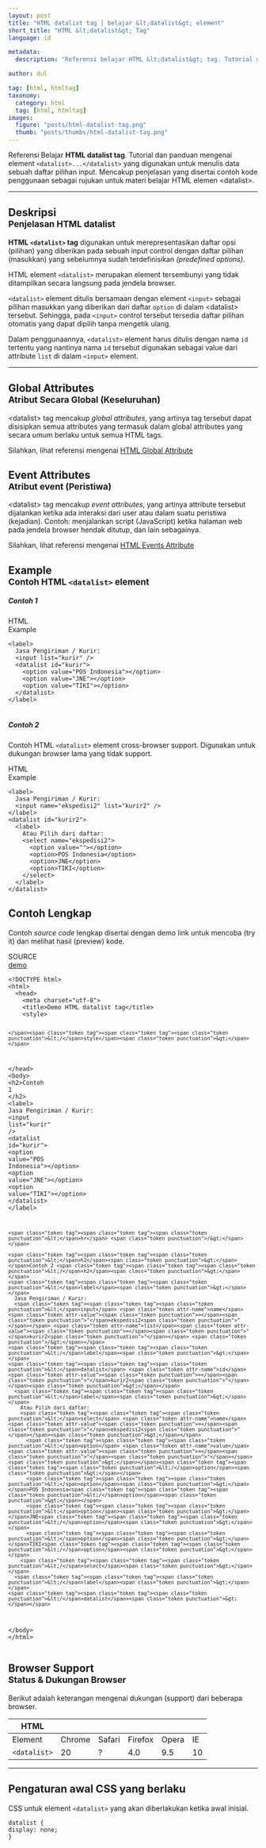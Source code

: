 ```yaml
---
layout: post
title: "HTML datalist tag | belajar &lt;datalist&gt; element"
short_title: "HTML &lt;datalist&gt; Tag"
language: id

metadata:
  description: "Referensi belajar HTML &lt;datalist&gt; tag. Tutorial dan panduan mengenai element &lt;datalist&gt;..&lt;/datalist&gt;, penjelasan dengan contoh kode penggunaan sebagai referensi belajar HTML &lt;datalist&gt;"

author: dul

tag: [html, htmltag]
taxonomy:
  category: html
  tag: [html, htmltag]
images:
  figure: "posts/html-datalist-tag.png"
  thumb: "posts/thumbs/html-datalist-tag.png"
---
```

<p class="text-muted">
    Referensi Belajar <strong>HTML datalist tag</strong>. Tutorial dan panduan mengenai element <code>&lt;datalist&gt;...&lt;/datalist&gt;</code> yang digunakan untuk menulis data sebuah daftar pilihan input. Mencakup penjelasan yang disertai contoh kode penggunaan sebagai rujukan untuk materi belajar HTML <span lang="id">elemen</span> &lt;datalist&gt;.
</p>
<hr class="uk-article-divider">

<h2 class="title-sub bd-danger bd-left bd-left-only">Deskripsi <br>
    <small>Penjelasan HTML <span class="highlight">datalist</span></small>
</h2>
<p>
  <strong>HTML <code>&lt;datalist&gt;</code> tag</strong> digunakan untuk merepresentasikan daftar opsi (pilihan) yang diberikan pada sebuah input control dengan daftar pilihan (masukkan) yang sebelumnya sudah terdefinisikan <em>(predefined options)</em>.
</p>
<p>HTML element <code>&lt;datalist&gt;</code> merupakan element tersembunyi yang tidak ditampilkan secara langsung pada jendela browser. </p>
<p><code>&lt;datalist&gt;</code> element ditulis bersamaan dengan element <code>&lt;input&gt;</code> sebagai pilihan masukkan yang diberikan dari daftar <code>option</code> di dalam &lt;datalist&gt; tersebut. Sehingga, pada <code>&lt;input&gt;</code> control tersebut tersedia daftar pilihan otomatis yang dapat dipilih tanpa mengetik ulang.</p>
<p>Dalam penggunaannya, <code>&lt;datalist&gt;</code> element harus ditulis dengan nama <code>id</code> tertentu yang nantinya nama <code>id</code> tersebut digunakan sebagai value dari attribute <code>list</code> di dalam <code>&lt;input&gt;</code> element.</p>

<hr class="uk-article-divider">
<!-- Global Attributes -->
<section id="global-attribute">
  <h2 class="title-sub bd-danger bd-left bd-left-only">Global Attributes <br>
    <small>Atribut Secara Global (Keseluruhan)</small>
  </h2>
    <div class="">
        <p>&lt;datalist&gt; tag mencakup <em>global attributes</em>, yang artinya tag tersebut dapat disisipkan semua attributes yang termasuk dalam global attributes yang secara umum berlaku untuk semua HTML tags.</p>
        <div class="footer-callout info">
          <p>Silahkan, lihat referensi mengenai <a href="https://www.apacara.com/tutorial/html/html-global-attribute.html">HTML Global Attribute</a></p>
        </div>
    </div>
</section>

<!-- Event Attributes -->
<section>
  <h2 class="title-sub bd-danger bd-left bd-left-only">Event Attributes <br>
    <small>Atribut event  (Peristiwa)</small>
  </h2>
    <div class="dul-callout dul-callout-warning">
        <p>&lt;datalist&gt; tag mencakup <em>event attributes</em>, yang artinya attribute tersebut dijalankan ketika ada interaksi dari user atau dalam suatu peristiwa (kejadian). Contoh: menjalankan script (JavaScript) ketika halaman web pada jendela browser hendak ditutup, dan lain sebagainya.</p>
        <div class="footer-callout warning">
          <p>Silahkan, lihat referensi mengenai <a href="https://www.apacara.com/tutorial/html/html-event-attribute.html">HTML Events Attribute</a></p>
        </div>
    </div>
</section>

<!-- Example -->
<section id="example">
  <h2 class="title-sub bd-danger bd-left bd-left-only">Example<br>
    <small>Contoh HTML <code>&lt;datalist&gt;</code> element</small>
  </h2>
  <div class="dul-block">
  <h5>Contoh 1</h5>
<!-- example HTML code -->
<div class="icard">
<div class="icard-heading clearfix co-wh bg-pi2">
<div class="icard-bar">
  <div class="icard-bar-left pull-left">
    <i class="fa fa-html5" aria-hidden="true"></i>
    <span>HTML</span>
  </div>
  <div class="icard-bar-right pull-right">
    <span>Example</span>
  </div>
</div>
</div>
<div class="icard-body icode itheme">
<pre class="prettyprint linenums line-numbers highlight language-markup" data-line="4,8"><code data-language="html" class="html  language-markup"><span class="token tag"><span class="token tag"><span class="token punctuation">&lt;</span>label</span><span class="token punctuation">&gt;</span></span>
  Jasa Pengiriman / Kurir:
  <span class="token tag"><span class="token tag"><span class="token punctuation">&lt;</span>input</span> <span class="token attr-name">list</span><span class="token attr-value"><span class="token punctuation">=</span><span class="token punctuation">"</span>kurir<span class="token punctuation">"</span></span> <span class="token punctuation">/&gt;</span></span>
  <span class="token tag"><span class="token tag"><span class="token punctuation">&lt;</span>datalist</span> <span class="token attr-name">id</span><span class="token attr-value"><span class="token punctuation">=</span><span class="token punctuation">"</span>kurir<span class="token punctuation">"</span></span><span class="token punctuation">&gt;</span></span>
    <span class="token tag"><span class="token tag"><span class="token punctuation">&lt;</span>option</span> <span class="token attr-name">value</span><span class="token attr-value"><span class="token punctuation">=</span><span class="token punctuation">"</span>POS Indonesia<span class="token punctuation">"</span></span><span class="token punctuation">&gt;</span></span><span class="token tag"><span class="token tag"><span class="token punctuation">&lt;/</span>option</span><span class="token punctuation">&gt;</span></span>
    <span class="token tag"><span class="token tag"><span class="token punctuation">&lt;</span>option</span> <span class="token attr-name">value</span><span class="token attr-value"><span class="token punctuation">=</span><span class="token punctuation">"</span>JNE<span class="token punctuation">"</span></span><span class="token punctuation">&gt;</span></span><span class="token tag"><span class="token tag"><span class="token punctuation">&lt;/</span>option</span><span class="token punctuation">&gt;</span></span>
    <span class="token tag"><span class="token tag"><span class="token punctuation">&lt;</span>option</span> <span class="token attr-name">value</span><span class="token attr-value"><span class="token punctuation">=</span><span class="token punctuation">"</span>TIKI<span class="token punctuation">"</span></span><span class="token punctuation">&gt;</span></span><span class="token tag"><span class="token tag"><span class="token punctuation">&lt;/</span>option</span><span class="token punctuation">&gt;</span></span>
  <span class="token tag"><span class="token tag"><span class="token punctuation">&lt;/</span>datalist</span><span class="token punctuation">&gt;</span></span>
<span class="token tag"><span class="token tag"><span class="token punctuation">&lt;/</span>label</span><span class="token punctuation">&gt;</span></span>
<span aria-hidden="true" class="line-numbers-rows"><span></span><span></span><span></span><span></span><span></span><span></span><span></span><span></span><span></span></span></code>
</pre>
</div>
</div>
<h5>Contoh 2</h5>
<p>Contoh HTML <code>&lt;datalist&gt;</code> element cross-browser support. Digunakan untuk dukungan browser lama yang tidak support.</p>
<div class="icard">
<div class="icard-heading clearfix co-wh bg-pi2">
<div class="icard-bar">
  <div class="icard-bar-left pull-left">
    <i class="fa fa-html5" aria-hidden="true"></i>
    <span>HTML</span>
  </div>
  <div class="icard-bar-right pull-right">
    <span>Example</span>
  </div>
</div>
</div>
<div class="icard-body icode itheme">
<pre class="prettyprint linenums line-numbers highlight language-markup" data-line="5,15"><code data-language="html" class="html  language-markup"><span class="token tag"><span class="token tag"><span class="token punctuation">&lt;</span>label</span><span class="token punctuation">&gt;</span></span>
  Jasa Pengiriman / Kurir:
  <span class="token tag"><span class="token tag"><span class="token punctuation">&lt;</span>input</span> <span class="token attr-name">name</span><span class="token attr-value"><span class="token punctuation">=</span><span class="token punctuation">"</span>ekspedisi2<span class="token punctuation">"</span></span> <span class="token attr-name">list</span><span class="token attr-value"><span class="token punctuation">=</span><span class="token punctuation">"</span>kurir2<span class="token punctuation">"</span></span> <span class="token punctuation">/&gt;</span></span>
<span class="token tag"><span class="token tag"><span class="token punctuation">&lt;/</span>label</span><span class="token punctuation">&gt;</span></span>
<span class="token tag"><span class="token tag"><span class="token punctuation">&lt;</span>datalist</span> <span class="token attr-name">id</span><span class="token attr-value"><span class="token punctuation">=</span><span class="token punctuation">"</span>kurir2<span class="token punctuation">"</span></span><span class="token punctuation">&gt;</span></span>
  <span class="token tag"><span class="token tag"><span class="token punctuation">&lt;</span>label</span><span class="token punctuation">&gt;</span></span>
    Atau Pilih dari daftar:
    <span class="token tag"><span class="token tag"><span class="token punctuation">&lt;</span>select</span> <span class="token attr-name">name</span><span class="token attr-value"><span class="token punctuation">=</span><span class="token punctuation">"</span>ekspedisi2<span class="token punctuation">"</span></span><span class="token punctuation">&gt;</span></span>
      <span class="token tag"><span class="token tag"><span class="token punctuation">&lt;</span>option</span> <span class="token attr-name">value</span><span class="token attr-value"><span class="token punctuation">=</span><span class="token punctuation">"</span><span class="token punctuation">"</span></span><span class="token punctuation">&gt;</span></span><span class="token tag"><span class="token tag"><span class="token punctuation">&lt;/</span>option</span><span class="token punctuation">&gt;</span></span>
      <span class="token tag"><span class="token tag"><span class="token punctuation">&lt;</span>option</span><span class="token punctuation">&gt;</span></span>POS Indonesia<span class="token tag"><span class="token tag"><span class="token punctuation">&lt;/</span>option</span><span class="token punctuation">&gt;</span></span>
      <span class="token tag"><span class="token tag"><span class="token punctuation">&lt;</span>option</span><span class="token punctuation">&gt;</span></span>JNE<span class="token tag"><span class="token tag"><span class="token punctuation">&lt;/</span>option</span><span class="token punctuation">&gt;</span></span>
      <span class="token tag"><span class="token tag"><span class="token punctuation">&lt;</span>option</span><span class="token punctuation">&gt;</span></span>TIKI<span class="token tag"><span class="token tag"><span class="token punctuation">&lt;/</span>option</span><span class="token punctuation">&gt;</span></span>
    <span class="token tag"><span class="token tag"><span class="token punctuation">&lt;/</span>select</span><span class="token punctuation">&gt;</span></span>
  <span class="token tag"><span class="token tag"><span class="token punctuation">&lt;/</span>label</span><span class="token punctuation">&gt;</span></span>
<span class="token tag"><span class="token tag"><span class="token punctuation">&lt;/</span>datalist</span><span class="token punctuation">&gt;</span></span><span aria-hidden="true" class="line-numbers-rows"><span></span><span></span><span></span><span></span><span></span><span></span><span></span><span></span><span></span><span></span><span></span><span></span><span></span><span></span><span></span></span></code>
</pre>
</div>
</div>

  </div>
</section>
<h2 class="title-sub bd-danger bd-left bd-left-only">Contoh Lengkap
</h2>
<p>Contoh <em>source code</em> lengkap disertai dengan demo link untuk mencoba (try it) dan melihat hasil (preview) kode.</p>
<div class="icard">
  <div class="icard-heading clearfix co-wh bg-pi2">
    <div class="icard-bar">
      <div class="icard-bar-left pull-left">
        <i class="fa fa-html5" aria-hidden="true"></i>
        <span>SOURCE</span>
      </div>
      <div class="icard-bar-right pull-right">
        <a href="https://www.apacara.com/example/html/tag/datalist.html" target="_blank"><span>demo</span><i class="fa fa-external-link" role="button"></i></a>
      </div>
    </div>
  </div>
  <div class="icard-body icode itheme bg-gr3">
<pre class="prettyprint highlight max-height language-markup"><code data-language="html" class="inline  language-markup"><span class="token doctype">&lt;!DOCTYPE html&gt;</span>
<span class="token tag"><span class="token tag"><span class="token punctuation">&lt;</span>html</span><span class="token punctuation">&gt;</span></span>
  <span class="token tag"><span class="token tag"><span class="token punctuation">&lt;</span>head</span><span class="token punctuation">&gt;</span></span>
    <span class="token tag"><span class="token tag"><span class="token punctuation">&lt;</span>meta</span> <span class="token attr-name">charset</span><span class="token attr-value"><span class="token punctuation">=</span><span class="token punctuation">"</span>utf-8<span class="token punctuation">"</span></span><span class="token punctuation">&gt;</span></span>
    <span class="token tag"><span class="token tag"><span class="token punctuation">&lt;</span>title</span><span class="token punctuation">&gt;</span></span>Demo HTML datalist tag<span class="token tag"><span class="token tag"><span class="token punctuation">&lt;/</span>title</span><span class="token punctuation">&gt;</span></span>
    <span class="token tag"><span class="token tag"><span class="token punctuation">&lt;</span>style</span><span class="token punctuation">&gt;</span></span><span class="token style language-css">

    </span><span class="token tag"><span class="token tag"><span class="token punctuation">&lt;/</span>style</span><span class="token punctuation">&gt;</span></span>
  <span class="token tag"><span class="token tag"><span class="token punctuation">&lt;/</span>head</span><span class="token punctuation">&gt;</span></span>
  <span class="token tag"><span class="token tag"><span class="token punctuation">&lt;</span>body</span><span class="token punctuation">&gt;</span></span>
    <span class="token tag"><span class="token tag"><span class="token punctuation">&lt;</span>h2</span><span class="token punctuation">&gt;</span></span>Contoh 1 <span class="token tag"><span class="token tag"><span class="token punctuation">&lt;/</span>h2</span><span class="token punctuation">&gt;</span></span>
    <span class="token tag"><span class="token tag"><span class="token punctuation">&lt;</span>label</span><span class="token punctuation">&gt;</span></span>
      Jasa Pengiriman / Kurir:
      <span class="token tag"><span class="token tag"><span class="token punctuation">&lt;</span>input</span> <span class="token attr-name">list</span><span class="token attr-value"><span class="token punctuation">=</span><span class="token punctuation">"</span>kurir<span class="token punctuation">"</span></span> <span class="token punctuation">/&gt;</span></span>
      <span class="token tag"><span class="token tag"><span class="token punctuation">&lt;</span>datalist</span> <span class="token attr-name">id</span><span class="token attr-value"><span class="token punctuation">=</span><span class="token punctuation">"</span>kurir<span class="token punctuation">"</span></span><span class="token punctuation">&gt;</span></span>
        <span class="token tag"><span class="token tag"><span class="token punctuation">&lt;</span>option</span> <span class="token attr-name">value</span><span class="token attr-value"><span class="token punctuation">=</span><span class="token punctuation">"</span>POS Indonesia<span class="token punctuation">"</span></span><span class="token punctuation">&gt;</span></span><span class="token tag"><span class="token tag"><span class="token punctuation">&lt;/</span>option</span><span class="token punctuation">&gt;</span></span>
        <span class="token tag"><span class="token tag"><span class="token punctuation">&lt;</span>option</span> <span class="token attr-name">value</span><span class="token attr-value"><span class="token punctuation">=</span><span class="token punctuation">"</span>JNE<span class="token punctuation">"</span></span><span class="token punctuation">&gt;</span></span><span class="token tag"><span class="token tag"><span class="token punctuation">&lt;/</span>option</span><span class="token punctuation">&gt;</span></span>
        <span class="token tag"><span class="token tag"><span class="token punctuation">&lt;</span>option</span> <span class="token attr-name">value</span><span class="token attr-value"><span class="token punctuation">=</span><span class="token punctuation">"</span>TIKI<span class="token punctuation">"</span></span><span class="token punctuation">&gt;</span></span><span class="token tag"><span class="token tag"><span class="token punctuation">&lt;/</span>option</span><span class="token punctuation">&gt;</span></span>
      <span class="token tag"><span class="token tag"><span class="token punctuation">&lt;/</span>datalist</span><span class="token punctuation">&gt;</span></span>
    <span class="token tag"><span class="token tag"><span class="token punctuation">&lt;/</span>label</span><span class="token punctuation">&gt;</span></span>

    <span class="token tag"><span class="token tag"><span class="token punctuation">&lt;</span>hr</span> <span class="token punctuation">/&gt;</span></span>

    <span class="token tag"><span class="token tag"><span class="token punctuation">&lt;</span>h2</span><span class="token punctuation">&gt;</span></span>Contoh 2 <span class="token tag"><span class="token tag"><span class="token punctuation">&lt;/</span>h2</span><span class="token punctuation">&gt;</span></span>
    <span class="token tag"><span class="token tag"><span class="token punctuation">&lt;</span>label</span><span class="token punctuation">&gt;</span></span>
      Jasa Pengiriman / Kurir:
      <span class="token tag"><span class="token tag"><span class="token punctuation">&lt;</span>input</span> <span class="token attr-name">name</span><span class="token attr-value"><span class="token punctuation">=</span><span class="token punctuation">"</span>ekspedisi2<span class="token punctuation">"</span></span> <span class="token attr-name">list</span><span class="token attr-value"><span class="token punctuation">=</span><span class="token punctuation">"</span>kurir2<span class="token punctuation">"</span></span> <span class="token punctuation">/&gt;</span></span>
    <span class="token tag"><span class="token tag"><span class="token punctuation">&lt;/</span>label</span><span class="token punctuation">&gt;</span></span>
    <span class="token tag"><span class="token tag"><span class="token punctuation">&lt;</span>datalist</span> <span class="token attr-name">id</span><span class="token attr-value"><span class="token punctuation">=</span><span class="token punctuation">"</span>kurir2<span class="token punctuation">"</span></span><span class="token punctuation">&gt;</span></span>
      <span class="token tag"><span class="token tag"><span class="token punctuation">&lt;</span>label</span><span class="token punctuation">&gt;</span></span>
        Atau Pilih dari daftar:
        <span class="token tag"><span class="token tag"><span class="token punctuation">&lt;</span>select</span> <span class="token attr-name">name</span><span class="token attr-value"><span class="token punctuation">=</span><span class="token punctuation">"</span>ekspedisi2<span class="token punctuation">"</span></span><span class="token punctuation">&gt;</span></span>
          <span class="token tag"><span class="token tag"><span class="token punctuation">&lt;</span>option</span> <span class="token attr-name">value</span><span class="token attr-value"><span class="token punctuation">=</span><span class="token punctuation">"</span><span class="token punctuation">"</span></span><span class="token punctuation">&gt;</span></span><span class="token tag"><span class="token tag"><span class="token punctuation">&lt;/</span>option</span><span class="token punctuation">&gt;</span></span>
          <span class="token tag"><span class="token tag"><span class="token punctuation">&lt;</span>option</span><span class="token punctuation">&gt;</span></span>POS Indonesia<span class="token tag"><span class="token tag"><span class="token punctuation">&lt;/</span>option</span><span class="token punctuation">&gt;</span></span>
          <span class="token tag"><span class="token tag"><span class="token punctuation">&lt;</span>option</span><span class="token punctuation">&gt;</span></span>JNE<span class="token tag"><span class="token tag"><span class="token punctuation">&lt;/</span>option</span><span class="token punctuation">&gt;</span></span>
          <span class="token tag"><span class="token tag"><span class="token punctuation">&lt;</span>option</span><span class="token punctuation">&gt;</span></span>TIKI<span class="token tag"><span class="token tag"><span class="token punctuation">&lt;/</span>option</span><span class="token punctuation">&gt;</span></span>
        <span class="token tag"><span class="token tag"><span class="token punctuation">&lt;/</span>select</span><span class="token punctuation">&gt;</span></span>
      <span class="token tag"><span class="token tag"><span class="token punctuation">&lt;/</span>label</span><span class="token punctuation">&gt;</span></span>
    <span class="token tag"><span class="token tag"><span class="token punctuation">&lt;/</span>datalist</span><span class="token punctuation">&gt;</span></span>
  <span class="token tag"><span class="token tag"><span class="token punctuation">&lt;/</span>body</span><span class="token punctuation">&gt;</span></span>
<span class="token tag"><span class="token tag"><span class="token punctuation">&lt;/</span>html</span><span class="token punctuation">&gt;</span></span></code>
</pre>
  </div>
</div>
<!-- Article Aside -->

<!-- Browser Support -->
<aside id="browser">
<h2 class="title-sub bd-danger bd-left bd-left-only">Browser Support <br>
  <small>Status &amp; Dukungan Browser </small>
</h2>
<p>Berikut adalah keterangan mengenai dukungan (support) dari beberapa browser.</p>
<div class="table-responsive uk-overflow-container">
  <table class="table uk-table uk-text-nowrap full-width">
        <thead>
          <tr>
            <th>HTML</th>
            <th title="Chrome"><i class="fa fa-chrome fa fa-lg"></i></th>
            <th title="Safari"><i class="fa fa-safari fa fa-lg"></i></th>
            <th title="Firefox"><i class="fa fa-firefox fa fa-lg"></i></th>
            <th title="Opera"><i class="fa fa-opera fa fa-lg"></i></th>
            <th title="Internet Explorer"><i class="fa fa-internet-explorer fa fa-lg"></i></th>
          </tr>
        </thead>
        <tbody>
          <tr>
            <td>Element</td>
            <td>Chrome</td>
            <td>Safari</td>
            <td>Firefox</td>
            <td>Opera</td>
            <td>IE</td>
          </tr>
          <tr>
            <td><code>&lt;datalist&gt;</code></td>
          <td class="success">20</td>
          <td class="danger">?</td>
          <td class="success">4.0</td>
          <td class="success">9.5</td>
          <td class="success">10</td>
          </tr>
        </tbody>
  </table>
</div>

<hr class="uk-article-divider">
<!-- Default CSS -->
<div class="dul-block">
  <h2 class="title-sub bd-danger bd-left bd-left-only">Pengaturan awal CSS yang berlaku&nbsp;</h2>
  <p>CSS untuk element <code>&lt;datalist&gt;</code> yang akan diberlakukan ketika awal inisial.</p>
  <div class="icode itheme css">
    <pre class="prettyprint highlight language-css"><code data-language="css" class=" inline language-css"><span class="token selector">datalist</span> <span class="token punctuation">{</span>
<span class="token property">display</span><span class="token punctuation">:</span> none<span class="token punctuation">;</span>
<span class="token punctuation">}</span></code></pre>
</div>
</div>

</aside>